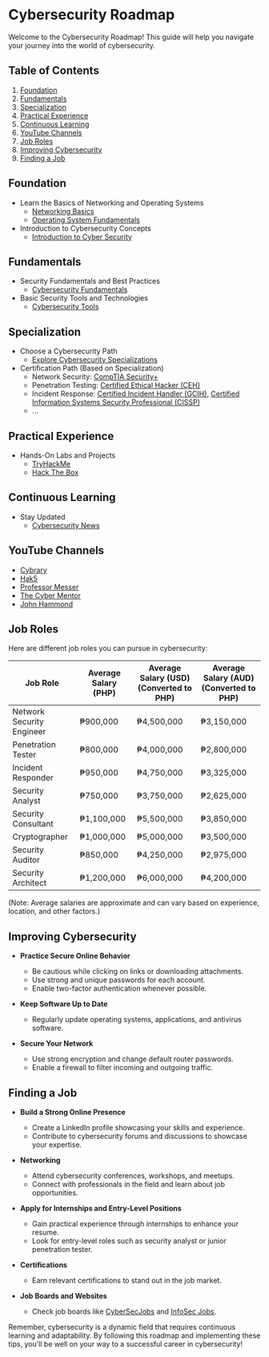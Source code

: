 # Cybersecurity Roadmap

Welcome to the Cybersecurity Roadmap! This guide will help you navigate your journey into the world of cybersecurity.

## Table of Contents

1. [Foundation](#foundation)
2. [Fundamentals](#fundamentals)
3. [Specialization](#specialization)
4. [Practical Experience](#practical-experience)
5. [Continuous Learning](#continuous-learning)
6. [YouTube Channels](#youtube-channels)
7. [Job Roles](#job-roles)
8. [Improving Cybersecurity](#improving-cybersecurity)
9. [Finding a Job](#finding-a-job)

## Foundation

- Learn the Basics of Networking and Operating Systems
  - [Networking Basics](https://www.coursera.org/learn/computer-networking)
  - [Operating System Fundamentals](https://www.udemy.com/course/operating-system-fundamentals/)
- Introduction to Cybersecurity Concepts
  - [Introduction to Cyber Security](https://www.cybrary.it/course/introduction-cyber-security/)

## Fundamentals

- Security Fundamentals and Best Practices
  - [Cybersecurity Fundamentals](https://www.pluralsight.com/courses/cybersecurity-fundamentals)
- Basic Security Tools and Technologies
  - [Cybersecurity Tools](https://www.youtube.com/watch?v=hf-Ut6H7o2c)

## Specialization

- Choose a Cybersecurity Path
  - [Explore Cybersecurity Specializations](https://www.cyberdegrees.org/jobs/)
- Certification Path (Based on Specialization)
  - Network Security: [CompTIA Security+](https://www.comptia.org/certifications/security)
  - Penetration Testing: [Certified Ethical Hacker (CEH)](https://www.eccouncil.org/programs/certified-ethical-hacker-ceh/)
  - Incident Response: [Certified Incident Handler (GCIH)](https://www.giac.org/certification/certified-incident-handler-gcih), [Certified Information Systems Security Professional (CISSP)](https://www.isc2.org/Certifications/CISSP)
  - ...

## Practical Experience

- Hands-On Labs and Projects
  - [TryHackMe](https://tryhackme.com/)
  - [Hack The Box](https://www.hackthebox.eu/)

## Continuous Learning

- Stay Updated
  - [Cybersecurity News](https://www.darkreading.com/)

## YouTube Channels

- [Cybrary](https://www.youtube.com/user/CybraryIT)
- [Hak5](https://www.youtube.com/user/Hak5Darren)
- [Professor Messer](https://www.youtube.com/user/professormesser)
- [The Cyber Mentor](https://www.youtube.com/channel/UC0ArlFuFYMpEewyRBzdLHiw)
- [John Hammond](https://www.youtube.com/user/RootOfTheNull)

## Job Roles

Here are different job roles you can pursue in cybersecurity:

| Job Role                 | Average Salary (PHP) | Average Salary (USD) (Converted to PHP) | Average Salary (AUD) (Converted to PHP) |
|--------------------------|----------------------|----------------------------------------|----------------------------------------|
| Network Security Engineer| ₱900,000             | ₱4,500,000                           | ₱3,150,000                           |
| Penetration Tester       | ₱800,000             | ₱4,000,000                           | ₱2,800,000                           |
| Incident Responder       | ₱950,000             | ₱4,750,000                           | ₱3,325,000                           |
| Security Analyst         | ₱750,000             | ₱3,750,000                           | ₱2,625,000                           |
| Security Consultant      | ₱1,100,000           | ₱5,500,000                           | ₱3,850,000                           |
| Cryptographer            | ₱1,000,000           | ₱5,000,000                           | ₱3,500,000                           |
| Security Auditor         | ₱850,000             | ₱4,250,000                           | ₱2,975,000                           |
| Security Architect       | ₱1,200,000           | ₱6,000,000                           | ₱4,200,000                           |

(Note: Average salaries are approximate and can vary based on experience, location, and other factors.)

## Improving Cybersecurity

- **Practice Secure Online Behavior**
  - Be cautious while clicking on links or downloading attachments.
  - Use strong and unique passwords for each account.
  - Enable two-factor authentication whenever possible.

- **Keep Software Up to Date**
  - Regularly update operating systems, applications, and antivirus software.

- **Secure Your Network**
  - Use strong encryption and change default router passwords.
  - Enable a firewall to filter incoming and outgoing traffic.

## Finding a Job

- **Build a Strong Online Presence**
  - Create a LinkedIn profile showcasing your skills and experience.
  - Contribute to cybersecurity forums and discussions to showcase your expertise.

- **Networking**
  - Attend cybersecurity conferences, workshops, and meetups.
  - Connect with professionals in the field and learn about job opportunities.

- **Apply for Internships and Entry-Level Positions**
  - Gain practical experience through internships to enhance your resume.
  - Look for entry-level roles such as security analyst or junior penetration tester.

- **Certifications**
  - Earn relevant certifications to stand out in the job market.

- **Job Boards and Websites**
  - Check job boards like [CyberSecJobs](https://www.cybersecjobs.com/) and [InfoSec Jobs](https://www.infosec-jobs.com/).

Remember, cybersecurity is a dynamic field that requires continuous learning and adaptability. By following this roadmap and implementing these tips, you'll be well on your way to a successful career in cybersecurity!
